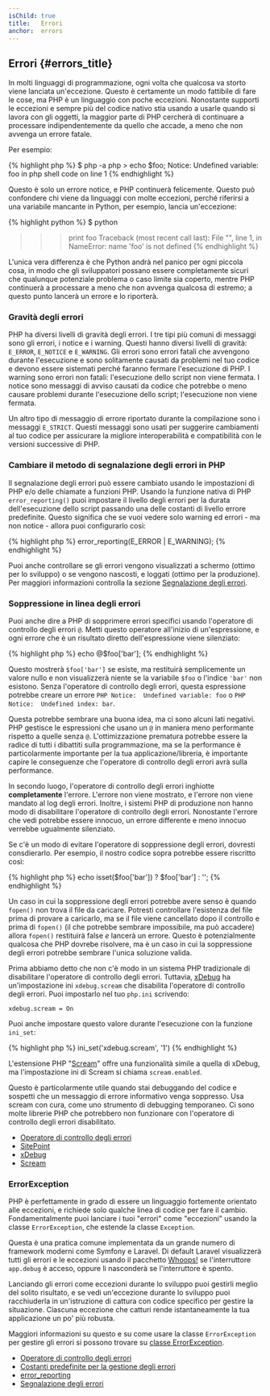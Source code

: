 ```yaml
---
isChild: true
title:   Errori
anchor:  errors
---
```


## Errori {#errors_title}

In molti linguaggi di programmazione, ogni volta che qualcosa va storto viene lanciata un'eccezione. Questo è certamente
un modo fattibile di fare le cose, ma PHP è un linguaggio con poche eccezioni. Nonostante supporti le eccezioni e sempre
più del codice nativo stia usando a usarle quando si lavora con gli oggetti, la maggior parte di PHP cercherà di
continuare a processare indipendentemente da quello che accade, a meno che non avvenga un errore fatale.

Per esempio:

{% highlight php %}
$ php -a
php > echo $foo;
Notice: Undefined variable: foo in php shell code on line 1
{% endhighlight %}

Questo è solo un errore notice, e PHP continuerà felicemente. Questo può confondere chi viene da linguaggi con molte
eccezioni, perché riferirsi a una variabile mancante in Python, per esempio, lancia un'eccezione:

{% highlight python %}
$ python
>>> print foo
Traceback (most recent call last):
  File "<stdin>", line 1, in <module>
NameError: name 'foo' is not defined
{% endhighlight %}

L'unica vera differenza è che Python andrà nel panico per ogni piccola cosa, in modo che gli sviluppatori possano essere
completamente sicuri che qualunque potenziale problema o caso limite sia coperto, mentre PHP continuerà a processare a
meno che non avvenga qualcosa di estremo; a questo punto lancerà un errore e lo riporterà.

### Gravità degli errori

PHP ha diversi livelli di gravità degli errori. I tre tipi più comuni di messaggi sono gli errori, i notice e i warning.
Questi hanno diversi livelli di gravità: `E_ERROR`, `E_NOTICE` e `E_WARNING`. Gli errori sono errori fatali che
avvengono durante l'esecuzione e sono solitamente causati da problemi nel tuo codice e devono essere sistemati perché
faranno fermare l'esecuzione di PHP. I warning sono errori non fatali: l'esecuzione dello script non viene fermata. I
notice sono messaggi di avviso causati da codice che potrebbe o meno causare problemi durante l'esecuzione dello script;
l'esecuzione non viene fermata.

Un altro tipo di messaggio di errore riportato durante la compilazione sono i messaggi `E_STRICT`. Questi messaggi sono
usati per suggerire cambiamenti al tuo codice per assicurare la migliore interoperabilità e compatibilità con le
versioni successive di PHP.

### Cambiare il metodo di segnalazione degli errori in PHP

Il segnalazione degli errori può essere cambiato usando le impostazioni di PHP e/o delle chiamate a funzioni PHP. Usando
la funzione nativa di PHP `error_reporting()` puoi impostare il livello degli errori per la durata dell'esecuzione dello
script passando una delle costanti di livello errore predefinite. Questo significa che se vuoi vedere solo warning ed
errori - ma non notice - allora puoi configurarlo così:

{% highlight php %}
error_reporting(E_ERROR | E_WARNING);
{% endhighlight %}

Puoi anche controllare se gli errori vengono visualizzati a schermo (ottimo per lo sviluppo) o se vengono nascosti, e
loggati (ottimo per la produzione). Per maggiori informazioni controlla la sezione
[Segnalazione degli errori][errorreport].

### Soppressione in linea degli errori

Puoi anche dire a PHP di sopprimere errori specifici usando l'operatore di controllo degli errori `@`. Metti questo
operatore all'inizio di un'espressione, e ogni errore che è un risultato diretto dell'espressione viene silenziato:

{% highlight php %}
echo @$foo['bar'];
{% endhighlight %}

Questo mostrerà `$foo['bar']` se esiste, ma restituirà semplicemente un valore nullo e non visualizzerà niente se la
variabile `$foo` o l'indice `'bar'` non esistono. Senza l'operatore di controllo degli errori, questa espressione
potrebbe creare un errore `PHP Notice:  Undefined variable: foo` o `PHP Notice:  Undefined index: bar`.

Questa potrebbe sembrare una buona idea, ma ci sono alcuni lati negativi. PHP gestisce le espressioni che usano un `@`
in maniera meno performante rispetto a quelle senza `@`. L'ottimizzazione prematura potrebbe essere la radice di tutti
i dibattiti sulla programmazione, ma se la performance è particolarmente importante per la tua applicazione/libreria,
è importante capire le conseguenze che l'operatore di controllo degli errori avrà sulla performance.

In secondo luogo, l'operatore di controllo degli errori inghiotte **completamente** l'errore. L'errore non viene
mostrato, e l'errore non viene mandato al log degli errori. Inoltre, i sistemi PHP di produzione non hanno modo di
disabilitare l'operatore di controllo degli errori. Nonostante l'errore che vedi potrebbe essere innocuo, un errore
differente e meno innocuo verrebbe ugualmente silenziato.

Se c'è un modo di evitare l'operatore di soppressione degli errori, dovresti consdierarlo. Per esempio, il nostro codice
sopra potrebbe essere riscritto così:

{% highlight php %}
echo isset($foo['bar']) ? $foo['bar'] : '';
{% endhighlight %}

Un caso in cui la soppressione degli errori potrebbe avere senso è quando `fopen()` non trova il file da caricare.
Potresti controllare l'esistenza del file prima di provare a caricarlo, ma se il file viene cancellato dopo il controllo
e prima di `fopen()` (il che potrebbe sembrare impossibile, ma può accadere) allora `fopen()` restituirà false _e_
lancerà un errore. Questo è potenzialmente qualcosa che PHP dovrebe risolvere, ma è un caso in cui la soppressione degli
errori potrebbe sembrare l'unica soluzione valida.

Prima abbiamo detto che non c'è modo in un sistema PHP tradizionale di disabilitare l'operatore di controllo degli
errori. Tuttavia, [xDebug] ha un'impostazione ini `xdebug.scream` che disabilita l'operatore di controllo degli errori.
Puoi impostarlo nel tuo `php.ini` scrivendo:

    xdebug.scream = On

Puoi anche impostare questo valore durante l'esecuzione con la funzione `ini_set`:

{% highlight php %}
ini_set('xdebug.scream', '1')
{% endhighlight %}

L'estensione PHP "[Scream]" offre una funzionalità simile a quella di xDebug, ma l'impostazione ini di Scream si chiama
`scream.enabled`.

Questo è particolarmente utile quando stai debuggando del codice e sospetti che un messaggio di errore informativo
venga soppresso. Usa scream con cura, come uno strumento di debugging temporaneo. Ci sono molte librerie PHP che
potrebbero non funzionare con l'operatore di controllo degli errori disabilitato.

* [Operatore di controllo degli errori](http://php.net/manual/en/language.operators.errorcontrol.php)
* [SitePoint](http://www.sitepoint.com/)
* [xDebug]
* [Scream]

[xDebug]: http://xdebug.org/docs/basic
[Scream]: http://www.php.net/manual/en/book.scream.php

### ErrorException

PHP è perfettamente in grado di essere un linguaggio fortemente orientato alle eccezioni, e richiede solo qualche linea
di codice per fare il cambio. Fondamentalmente puoi lanciare i tuoi "errori" come "eccezioni" usando la classe
`ErrorException`, che estende la classe `Exception`.

Questa è una pratica comune implementata da un grande numero di framework moderni come Symfony e Laravel. Di default
Laravel visualizzerà tutti gli errori e le eccezioni usando il pacchetto [Whoops!] se l'interruttore `app.debug` è
acceso, oppure li nasconderà se l'interruttore è spento.

Lanciando gli errori come eccezioni durante lo sviluppo puoi gestirli meglio del solito risultato, e se vedi
un'eccezione durante lo sviluppo puoi racchiuderla in un'istruzione di cattura con codice specifico per gestire la
situazione. Ciascuna eccezione che catturi rende istantaneamente la tua applicazione un po' più robusta.

Maggiori informazioni su questo e su come usare la classe `ErrorException` per gestire gli errori si possono trovare su
[classe ErrorException][errorexception].

* [Operatore di controllo degli errori](http://php.net/manual/en/language.operators.errorcontrol.php)
* [Costanti predefinite per la gestione degli errori](http://www.php.net/manual/en/errorfunc.constants.php)
* [error_reporting](http://www.php.net/manual/en/function.error-reporting.php)
* [Segnalazione degli errori][errorreport]

[errorexception]: http://php.net/manual/en/class.errorexception.php
[errorreport]: /#segnalazione_degli_errori
[Whoops!]: http://filp.github.io/whoops/

